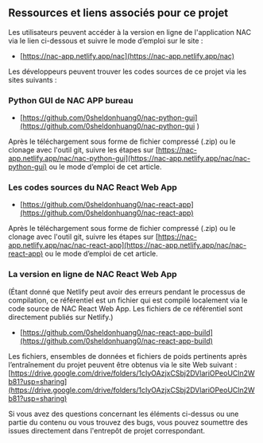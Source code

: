 ## Ressources et liens associés pour ce projet

Les utilisateurs peuvent accéder à la version en ligne de l'application NAC via le lien ci-dessous et suivre le mode d’emploi sur le site :

- [https://nac-app.netlify.app/nac](https://nac-app.netlify.app/nac)

Les développeurs peuvent trouver les codes sources de ce projet via les sites suivants :

### Python GUI de NAC APP bureau

- [https://github.com/0sheldonhuang0/nac-python-gui](https://github.com/0sheldonhuang0/nac-python-gui  )  

Après le téléchargement sous forme de fichier compressé (.zip) ou le clonage avec l'outil git, suivre les étapes sur [https://nac-app.netlify.app/nac/nac-python-gui](https://nac-app.netlify.app/nac/nac-python-gui) ou le mode d’emploi de cet article.

### Les codes sources du NAC React Web App

- [https://github.com/0sheldonhuang0/nac-react-app](https://github.com/0sheldonhuang0/nac-react-app) 

Après le téléchargement sous forme de fichier compressé (.zip) ou le clonage avec l'outil git, suivre les étapes sur [https://nac-app.netlify.app/nac/nac-react-app](https://nac-app.netlify.app/nac/nac-react-app) ou le mode d’emploi de cet article.

### La version en ligne de NAC React Web App

(Étant donné que Netlify peut avoir des erreurs pendant le processus de compilation, ce référentiel est un fichier qui est compilé localement via le code source de NAC React Web App. Les fichiers de ce référentiel sont directement publiés sur Netlify.) 

- [https://github.com/0sheldonhuang0/nac-react-app-build](https://github.com/0sheldonhuang0/nac-react-app-build)

Les fichiers, ensembles de données et fichiers de poids pertinents après l’entraînement du projet peuvent être obtenus via le site Web suivant : [https://drive.google.com/drive/folders/1cIyOAzjxCSbj2DVlariOPeoUCln2Wb81?usp=sharing](https://drive.google.com/drive/folders/1cIyOAzjxCSbj2DVlariOPeoUCln2Wb81?usp=sharing)

Si vous avez des questions concernant les éléments ci-dessus ou une partie du contenu ou vous trouvez des bugs, vous pouvez soumettre des issues directement dans l'entrepôt de projet correspondant.
